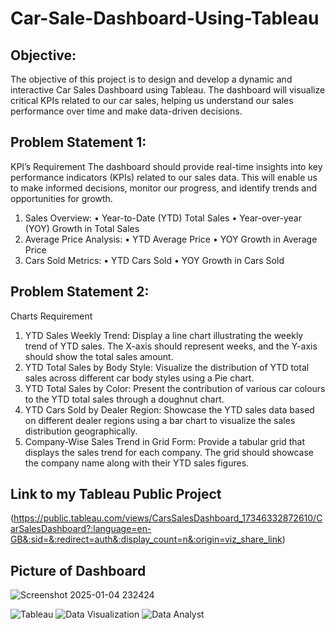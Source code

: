 # Car-Sale-Dashboard-Using-Tableau

## Objective:
The objective of this project is to design and develop a dynamic and interactive Car Sales Dashboard using Tableau. The dashboard will visualize critical KPIs related to our car sales, helping us understand our sales performance over time and make data-driven decisions.

## Problem Statement 1:
KPI’s Requirement
The dashboard should provide real-time insights into key performance indicators (KPIs) related to our sales data. This will enable us to make informed decisions, monitor our progress, and identify trends and opportunities for growth.
1.	Sales Overview:
•	Year-to-Date (YTD) Total Sales
•	Year-over-year (YOY) Growth in Total Sales
2.	Average Price Analysis:
•	YTD Average Price
•	YOY Growth in Average Price
3.	Cars Sold Metrics:
•	YTD Cars Sold
•	YOY Growth in Cars Sold

## Problem Statement 2:
Charts Requirement

1.	YTD Sales Weekly Trend: Display a line chart illustrating the weekly trend of YTD sales. The X-axis should represent weeks, and the Y-axis should show the total sales amount.
2.	YTD Total Sales by Body Style: Visualize the distribution of YTD total sales across different car body styles using a Pie chart.
3.	YTD Total Sales by Color: Present the contribution of various car colours to the YTD total sales through a doughnut chart.
4.	YTD Cars Sold by Dealer Region: Showcase the YTD sales data based on different dealer regions using a bar chart to visualize the sales distribution geographically.
5.	Company-Wise Sales Trend in Grid Form: Provide a tabular grid that displays the sales trend for each company. The grid should showcase the company name along with their YTD sales figures.

## Link to my Tableau Public Project
(https://public.tableau.com/views/CarsSalesDashboard_17346332872610/CarSalesDashboard?:language=en-GB&:sid=&:redirect=auth&:display_count=n&:origin=viz_share_link)

## Picture of Dashboard
![Screenshot 2025-01-04 232424](https://github.com/user-attachments/assets/d604978f-a014-4114-9de5-22798c976682)


![Tableau](https://img.shields.io/badge/Tableau-E97627?style=for-the-badge&logo=Tableau&logoColor=white)
![Data Visualization](https://img.shields.io/badge/Data%20Visualization-FF6F00?style=for-the-badge&logo=datastax&logoColor=white)
![Data Analyst](https://img.shields.io/badge/Data%20Analyst-1D72B8?style=for-the-badge&logo=data&logoColor=white)



